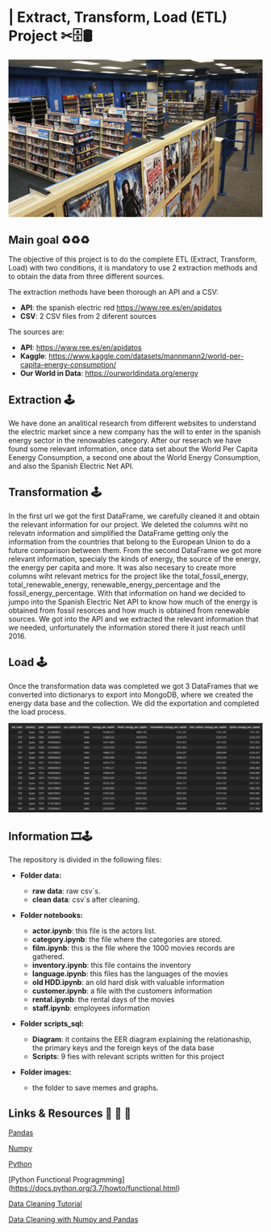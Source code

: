 
#  | Extract, Transform, Load (ETL) Project ✂🗄🛢

![](https://github.com/abelnperez/sql_data_base_building-/blob/main/images/ARTvideoclub.jpg)

## Main goal ♻♻♻ 

The objective of this project is to do the complete ETL (Extract, Transform, Load) with two conditions, it is mandatory to use 2 extraction methods and to obtain the data from three different sources. 

The extraction methods have been thorough an API and a CSV:

   - **API**: the spanish electric red https://www.ree.es/en/apidatos
   - **CSV**: 2 CSV files from 2 diferent sources

The sources are:

   - **API**:  https://www.ree.es/en/apidatos
   - **Kaggle**: https://www.kaggle.com/datasets/mannmann2/world-per-capita-energy-consumption/
   - **Our World in Data**: https://ourworldindata.org/energy


## Extraction  🕹

We have done an analitical research from different websites to understand the electric market since a new company has the will to enter in the spanish energy sector in the renowables category. After our reserach we have found some relevant information, once data set about the World Per Capita Eenergy Consumption, a second one about the World Energy Consumption, and also the Spanish Electric Net API. 

## Transformation  🕹

In the first url we got the first DataFrame, we carefully cleaned it and obtain the relevant information for our project. We deleted the columns wiht no relevatn information and simplified the DataFrame getting only the information from the countries that belong to the European Union to do a future comparison between them. From the second DataFrame we got more relevant information, specialy the kinds of energy, the source of the energy, the energy per capita and more. It was also necesary to create more columns wiht relevant metrics for the project like the total_fossil_energy, total_renewable_energy, renewable_energy_percentage and the fossil_energy_percentage. With that information on hand we decided to jumpo into the Spanish Electric Net API to know how much of the energy is obtained from fossil resorces and how much is obtained from renewable sources. We got into the API and we extracted the relevant information that we needed, unfortunately the information stored there it just reach until 2016. 



## Load  🕹

Once the transformation data was completed we got 3 DataFrames that we converted into dictionarys to export into MongoDB, where we created the energy data base and the collection. We did the exportation and completed the load process.

![](https://github.com/abelnperez/Extract-Transform-Load-ETL-Project/blob/main/images/dataframe.PNG)

## Information  🎞🕹

The repository is divided in the following files:

- **Folder data:**

   - **raw data**: raw csv´s.
   - **clean data**: csv´s after cleaning.

- **Folder notebooks:**

   - **actor.ipynb**: this file is the actors list.
   - **category.ipynb**: the file where the categories are stored.
   - **film.ipynb**: this is the file where the 1000 movies records are gathered. 
   - **inventory.ipynb**: this file contains the inventory 
   - **language.ipynb**: this files has the languages of the movies
   - **old HDD.ipynb**: an old hard disk with valuable information 
   - **customer.ipynb**: a file with the customers information
   - **rental.ipynb**: the rental days of the movies
   - **staff.ipynb**: employees information 


- **Folder scripts_sql:**

    - **Diagram**: it contains the EER diagram explaining the relationaship, the primary keys and the foreign keys of the data base 
    - **Scripts**: 9 fies with relevant scripts written for this project 

- **Folder images:**
   - the folder to save memes and graphs.
   


## Links & Resources 📂 📂 📂 

[Pandas](https://pandas.pydata.org/docs/)

[Numpy](https://numpy.org/doc/1.18/)

[Python](https://docs.python.org/3/library/functions.html)

[Python Functional Progragmming] (https://docs.python.org/3.7/howto/functional.html)

[Data Cleaning Tutorial](https://www.tutorialspoint.com/python/python_data_cleansing.html)

[Data Cleaning with Numpy and Pandas](https://realpython.com/python-data-cleaning-numpy-pandas/#python-data-cleaning-recap-and-resources)



